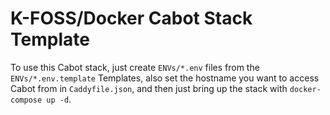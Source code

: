# K-FOSS/Docker Cabot Stack Template

To use this Cabot stack, just create `ENVs/*.env` files from the `ENVs/*.env.template` Templates, also set the hostname you want to access Cabot from in `Caddyfile.json`, and then just bring up the stack with `docker-compose up -d`.
